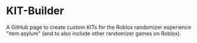 # KIT-Builder
A GitHub page to create custom KITs for the Roblox randomizer experience "item asylum" (and to also include other randomizer games on Roblox).
